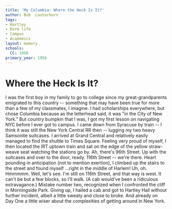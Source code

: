 ```yaml
---
title: 'My Columbia: Where the Heck Is It?'
author: Bob  Lauterborn
tags:
- Hartley
- Dorm life
- Campus
- Academics
layout: memory
schools:
  CC: 1956
primary_year: 1956
---
```

# Where the Heck Is It?

I was the first boy in my family to go to college since my great-grandparents emigrated to this country -- something that may have been true for more than a few of my classmates, I imagine.  I had scholarships everywhere, but chose Columbia because as the letterhead said, it was "in the City of New York."   But country bumpkin that I was, I got my first lesson on navigating NYC before I ever got to campus.  I came down from Syracuse by train -- I think it was still the New York Central RR then -- lugging my two heavy Samsonite suitcases.  I arrived at Grand Central and relatively easily managed to find the shuttle to Times Square.   Feeling very proud of myself, I then located the IRT uptown train and sat on the edge of the yellow straw-weave seat watching the stations go by.  Ah, there's 96th Street.   Up with the suitcases and over to the door, ready.  116th Street -- we're there.  Heart pounding in anticipation (not to mention exertion), I climbed up the stairs to the street and found myself ...right in the middle of Harlem!   Uh, oh.  Hmmmmm.   Well, let's see.   I'm still on 116th Street, and that way is west.  It can't be but a few blocks, so I'll walk.  (A cab would've been a ridiculous extravagance.)  Mistake number two, recognized when I confronted the cliff in Morningside  Park.  Giving up, I hailed a cab and got to Hartley Hall without further incident, albeit a little sweaty and close to broke.  And already on Day One a little wiser about the complexities of getting around in New York.
